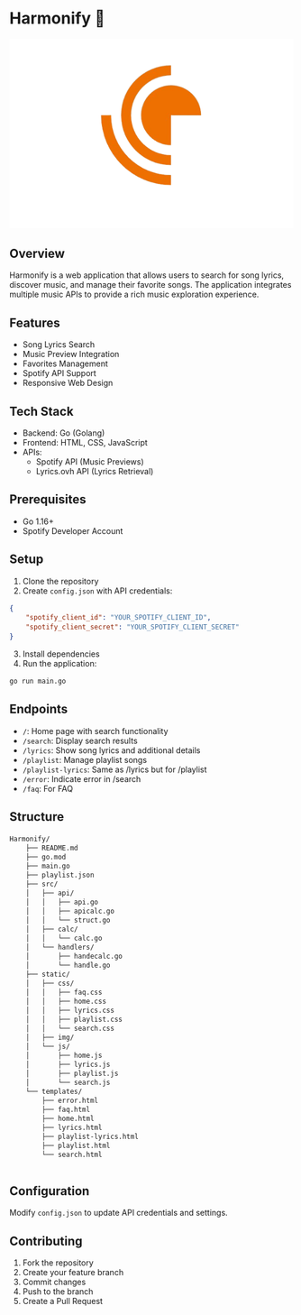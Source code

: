 # Harmonify 🎵
![alt text](static/img/2.png)
## Overview

Harmonify is a web application that allows users to search for song lyrics, discover music, and manage their favorite songs. The application integrates multiple music APIs to provide a rich music exploration experience.

## Features

- Song Lyrics Search
- Music Preview Integration
- Favorites Management
- Spotify API Support
- Responsive Web Design

## Tech Stack

- Backend: Go (Golang)
- Frontend: HTML, CSS, JavaScript
- APIs:
  - Spotify API (Music Previews)
  - Lyrics.ovh API (Lyrics Retrieval)

## Prerequisites

- Go 1.16+
- Spotify Developer Account

## Setup

1. Clone the repository
2. Create `config.json` with API credentials:
```json
{
    "spotify_client_id": "YOUR_SPOTIFY_CLIENT_ID",
    "spotify_client_secret": "YOUR_SPOTIFY_CLIENT_SECRET"
}
```

3. Install dependencies
4. Run the application:
```bash
go run main.go
```

## Endpoints

- `/`: Home page with search functionality
- `/search`: Display search results
- `/lyrics`: Show song lyrics and additional details
- `/playlist`: Manage playlist songs
- `/playlist-lyrics`: Same as /lyrics but for /playlist
- `/error`: Indicate error in /search
- `/faq`: For FAQ

## Structure

```
Harmonify/
    ├── README.md
    ├── go.mod
    ├── main.go
    ├── playlist.json
    ├── src/
    │   ├── api/
    │   │   ├── api.go
    │   │   ├── apicalc.go
    │   │   └── struct.go
    │   ├── calc/
    │   │   └── calc.go
    │   └── handlers/
    │       ├── handecalc.go
    │       └── handle.go
    ├── static/
    │   ├── css/
    │   │   ├── faq.css
    │   │   ├── home.css
    │   │   ├── lyrics.css
    │   │   ├── playlist.css
    │   │   └── search.css
    │   ├── img/
    │   └── js/
    │       ├── home.js
    │       ├── lyrics.js
    │       ├── playlist.js
    │       └── search.js
    └── templates/
        ├── error.html
        ├── faq.html
        ├── home.html
        ├── lyrics.html
        ├── playlist-lyrics.html
        ├── playlist.html
        └── search.html


```

## Configuration

Modify `config.json` to update API credentials and settings.

## Contributing

1. Fork the repository
2. Create your feature branch
3. Commit changes
4. Push to the branch
5. Create a Pull Request
